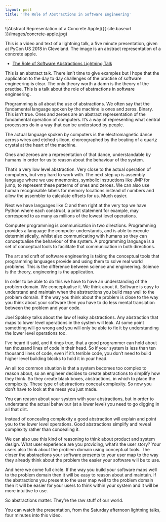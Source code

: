 ```yaml
---
layout: post
title: 'The Role of Abstractions in Software Engineering'
---
```


![Abstract Representation of a Concrete Apple]({{ site.baseurl }}/images/concrete-apple.jpg)

This is a video and text of a lightning talk, a five minute presentation, given at PyCon US 2018 in Cleveland. The image is an abstract representation of a concrete apple. 

* [The Role of Software Abstractions Lightning Talk](https://youtu.be/c-I0md_3fbQ?t=255)

This is an abstract talk. There isn’t time to give examples but I hope that the application to the day to day challenges of the practise of software engineering is clear. The only theory worth a damn is the theory of the practise. This is a talk about the role of abstractions in software engineering.

Programming is all about the use of abstractions. We often say that the fundamental language spoken by the machine is ones and zeros. Binary. This isn’t true. Ones and zeroes are an abstract representation of the fundamental operation of computers. It’s a way of representing what central processors do in a way that can be understood by people.

The actual language spoken by computers is the electromagnetic dance across wires and etched silicon, choreographed by the beating of a quartz crystal at the heart of the machine.

Ones and zeroes are a representation of that dance, understandable by humans in order for us to reason about the behaviour of the system.

That’s a very low level abstraction. Very close to the actual operation of computers, but very hard to work with. The next step up is assembly language where we use mnemonics, symbolic instructions like JMP for jump, to represent these patterns of ones and zeroes. We can also use human recognisable labels for memory locations instead of numbers and allow the assembler to calculate offsets for us. Much easier.

Next we have languages like C and then right at the very top we have Python where each construct, a print statement for example, may correspond to as many as millions of the lowest level operations.

Computer programming is communication in two directions. Programming provides a language the computer understands, and is able to execute deterministically, whilst also communicating with humans so they can conceptualise the behaviour of the system. A programming language is a set of conceptual tools to facilitate that communication in both directions.

The art and craft of software engineering is taking the conceptual tools that programming languages provide and using them to solve real world problems. This is the difference between science and engineering. Science is the theory, engineering is the application.

In order to be able to do this we have to have an understanding of the problem domain. We conceptualise it. We think about it. Software is easy to understand and maintain when the abstractions you build map well to the problem domain. If the way you think about the problem is close to the way you think about your software then you have to do less mental translation between the problem and your code.

Joel Spolsky talks about the law of leaky abstractions. Any abstraction that maps to lower level operations in the system will leak. At some point something will go wrong and you will only be able to fix it by understanding the lower level operations too.

I’ve heard it said, and it rings true, that a good programmer can hold about ten thousand lines of code in their head. So if your system is less than ten thousand lines of code, even if it’s terrible code, you don’t need to build higher level building blocks to hold it in your head.

An all too common situation is that a system becomes too complex to reason about, so an engineer decides to create abstractions to simplify how they think. So they create black boxes, abstractions, in which to place the complexity. These type of abstractions conceal complexity. So now you don’t have to look at the mess you just made.

You can reason about your system with your abstractions, but in order to understand the actual behaviour (at a lower level) you need to go digging in all that dirt.

Instead of concealing complexity a good abstraction will explain and point you to the lower level operations. Good abstractions simplify and reveal complexity rather than concealing it.

We can also use this kind of reasoning to think about product and system design. What user experience are you providing, what’s the user story? Your users also think about the problem domain using conceptual tools. The closer the abstractions your software presents to your user map to the way they already think about the problem the easier your software will be to use.


And here we come full circle. If the way you build your software maps well to the problem domain then it will be easy to reason about and maintain. If the abstractions you present to the user map well to the problem domain then it will be easier for your users to think within your system and it will be more intuitive to use.



So abstractions matter. They’re the raw stuff of our world.



You can watch the presentation, from the Saturday afternoon lightning talks, four minutes into this video.
